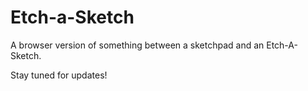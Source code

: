 # Etch-a-Sketch
A browser version of something between a sketchpad and an Etch-A-Sketch.

Stay tuned for updates!

